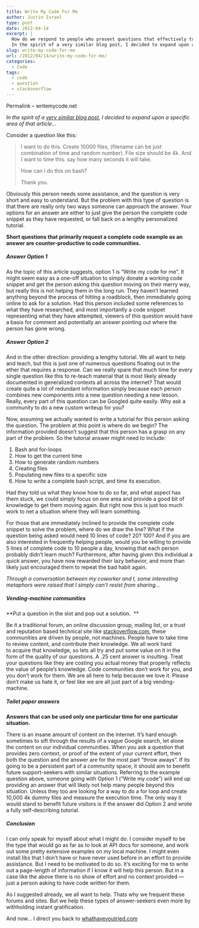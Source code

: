 ```yaml
---
title: Write My Code For Me
author: Justin Israel
type: post
date: 2012-04-14
excerpt: |
  How do we respond to people who present questions that effectively translate to the statement: "Please write my code for me. Thanks!" ? 
  In the spirit of a very similar blog post, I decided to expand upon a specific area of that article...
slug: write-my-code-for-me
url: /2012/04/14/write-my-code-for-me/
categories:
  - Code
tags:
  - code
  - question
  - stackoverflow
---
```

Permalink &#8211; writemycode.net

_In the spirit of a [very similar blog post](http://whathaveyoutried.com), I decided to expand upon a specific area of that article&#8230;_

Consider a question like this:

> I want to do this. Create 10000 files, (filename can be just combination of time and random number). File size should be 4k. And I want to time this. say how many seconds it will take.
> 
> How can I do this on bash?
> 
> Thank you.

Obviously this person needs some assistance, and the question is very short and easy to understand. But the problem with this type of question is that there are really only two ways someone can approach the answer. Your options for an answer are either to just give the person the complete code snippet as they have requested, or fall back on a lengthy personalized tutorial.

**Short questions that primarily request a complete code example as an answer are counter-productive to code communities.**

##### Answer Option 1

As the topic of this article suggests, option 1 is &#8220;Write my code for me&#8221;. It might seem easy as a one-off situation to simply donate a working code snippet and get the person asking this question moving on their merry way, but really this is not helping them in the long run. They haven&#8217;t learned anything beyond the process of hitting a roadblock, then immediately going online to ask for a solution. Had this person included some references to what they have researched, and most importantly a code snippet representing what they have attempted, viewers of this question would have a basis for comment and potentially an answer pointing out where the person has gone wrong.

##### Answer Option 2

And in the other direction: providing a lengthy tutorial. We all want to help and teach, but this is just one of numerous questions floating out in the ether that requires a response. Can we really spare that much time for every single question like this to re-teach material that is most likely already documented in generalized contexts all across the internet? That would create quite a lot of redundant information simply because each person combines new components into a new question needing a new lesson. Really, every part of this question can be Googled quite easily. Why ask a community to do a new custom writeup for you?

Now, assuming we actually wanted to write a tutorial for this person asking the question. The problem at this point is where do we begin? The information provided doesn&#8217;t suggest that this person has a grasp on any part of the problem. So the tutorial answer might need to include:

  1. Bash and for-loops
  2. How to get the current time
  3. How to generate random numbers
  4. Creating files
  5. Populating new files to a specific size
  6. How to write a complete bash script, and time its execution.

Had they told us what they know how to do so far, and what aspect has them stuck, we could simply focus on one area and provide a good bit of knowledge to get them moving again. But right now this is just too much work to net a situation where they will learn something.

For those that are immediately inclined to provide the complete code snippet to solve the problem, where do we draw the line? What if the question being asked would need 10 lines of code? 20? 100? And if you are also interested in frequently helping people, would you be willing to provide 5 lines of complete code to 10 people a day, knowing that each person probably didn&#8217;t learn much? Furthermore, after having given this individual a quick answer, you have now rewarded their lazy behavior, and more than likely just encouraged them to repeat the bad habit again.

_Through a conversation between my coworker and I, some interesting metaphors were raised that I simply can&#8217;t resist from sharing&#8230;_

##### Vending-machine communities

**Put a question in the slot and pop out a solution.  **
  
Be it a traditional forum, an online discussion group, mailing list, or a trust and reputation based technical site like [stackoverflow.com](http://www.stackoverflow.com), these communities are driven by people, not machines. People have to take time to review content, and contribute their knowledge. We all work hard to acquire that knowledge, so lets all try and put some value on it in the form of the quality of our questions. A .25 cent answer is insulting. Treat your questions like they are costing you actual money that properly reflects the value of people&#8217;s knowledge. Code communities don&#8217;t work for you, and you don&#8217;t work for them. We are all here to help because we love it. Please don&#8217;t make us hate it, or feel like we are all just part of a big vending-machine.

##### **Toilet paper answers**

**Answers that can be used only one particular time for one particular situation.**
  
There is an insane amount of content on the internet. It&#8217;s hard enough sometimes to sift through the results of a vague Google search, let alone the content on our individual communities. When you ask a question that provides zero context, or proof of the extent of your current effort, then both the question and the answer are for the most part &#8220;throw aways&#8221;. If its going to be a persistent part of a community space, it should aim to benefit future support-seekers with similar situations. Referring to the example question above, someone going with Option 1 (&#8220;Write my code&#8221;) will end up providing an answer that will likely not help many people beyond this situation. Unless they too are looking for a way to do a for loop and create 10,000 4k dummy files and measure the execution time. The only way it would stand to benefit future visitors is if the answer did Option 2 and wrote a fully self-describing tutorial.

##### **Conclusion**

I can only speak for myself about what I might do. I consider myself to be the type that would go as far as to look at API docs for someone, and work out some pretty extensive examples on my local machine. I might even install libs that I don&#8217;t have or have never used before in an effort to provide assistance. But I need to be motivated to do so. It&#8217;s exciting for me to write out a page-length of information if I know it will help this person. But in a case like the above there is no show of effort and no context provided &#8212; just a person asking to have code written for them.

As I suggested already, we all want to help. Thats why we frequent these forums and sites. But we help these types of answer-seekers even more by withholding instant gratification.

And now&#8230; I direct you back to [whathaveyoutried.com](http://whathaveyoutried.com)

&nbsp;
